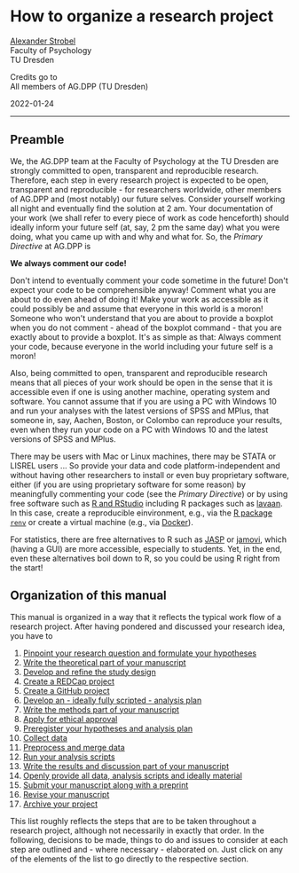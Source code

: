 # How to organize a research project

[Alexander Strobel](mailto:alexander.strobel@tu-dresden.de)<br>
Faculty of Psychology<br>
TU Dresden

Credits go to<br>
All members of AG.DPP (TU Dresden)

2022-01-24

---

## Preamble

We, the AG.DPP team at the Faculty of Psychology at the TU Dresden are strongly committed to open, transparent and reproducible research. Therefore, each step in every research project is expected to be open, transparent and reproducible - for researchers worldwide, other members of AG.DPP and (most notably) our future selves. Consider yourself working all night and eventually find the solution at 2 am. Your documentation of your work (we shall refer to every piece of work as code henceforth) should ideally inform your future self (at, say, 2 pm the same day) what you were doing, what you came up with and why and what for. So, the *Primary Directive* at AG.DPP is

**We always comment our code!**

Don't intend to eventually comment your code sometime in the future! Don't expect your code to be comprehensible anyway! Comment what you are about to do even ahead of doing it! Make your work as accessible as it could possibly be and assume that everyone in this world is a moron! Someone who won't understand that you are about to provide a boxplot when you do not comment - ahead of the boxplot command - that you are exactly about to provide a boxplot. It's as simple as that: Always comment your code, because everyone in the world including your future self is a moron!

Also, being committed to open, transparent and reproducible research means that all pieces of your work should be open in the sense that it is accessible even if one is using another machine, operating system and software. You cannot assume that if you are using a PC with Windows 10 and run your analyses with the latest versions of SPSS and MPlus, that someone in, say, Aachen, Boston, or Colombo can reproduce your results, even when they run your code on a PC with Windows 10 and the latest versions of SPSS and MPlus.

There may be users with Mac or Linux machines, there may be STATA or LISREL users ... So provide your data and code platform-independent and without having other researchers to install or even buy proprietary software, either (if you are using proprietary software for some reason) by meaningfully commenting your code (see the *Primary Directive*) or by using free software such as [R and RStudio](https://github.com/alex-strobel/DPP-LabManual/wiki/R-and-RStudio) including R packages such as [lavaan](https://github.com/alex-strobel/DPP-LabManual/wiki/R-package-lavaan). In this case, create a reproducible einvironment, e.g., via the [R package `renv`](https://github.com/alex-strobel/DPP-LabManual/blob/main/Research/Administration/GitHub/GitHub-and-renv-short.md) or create a virtual machine (e.g., via [Docker](https://hub.docker.com/_/r-base)).

For statistics, there are free alternatives to R such as [JASP](https://jasp-stats.org) or [jamovi](https://www.jamovi.org), which (having a GUI) are more accessible, especially to students. Yet, in the end, even these alternatives boil down to R, so you could be using R right from the start!

## Organization of this manual

This manual is organized in a way that it reflects the typical work flow of a research project. After having pondered and discussed your research idea, you have to

1.  [Pinpoint your research question and formulate your hypotheses](01_Research_question.md)
2.  [Write the theoretical part of your manuscript](02_Theoretical_part.md)
3.  [Develop and refine the study design](03_Study_design.md)
4.  [Create a REDCap project](04_REDCap_project.md)
5.  [Create a GitHub project](05_GitHub_project.md)
6.  [Develop an - ideally fully scripted - analysis plan](06_Analysis_plan.md)
7.  [Write the methods part of your manuscript](07_Methods_part.md)
8.  [Apply for ethical approval](08_Ethical_approval.md)
9.  [Preregister your hypotheses and analysis plan](09_Preregistration.md)
10. [Collect data](10_Data_collection.md)
11. [Preprocess and merge data](11_Preprocessing.md)
12. [Run your analysis scripts](12_Data_analysis.md)
13. [Write the results and discussion part of your manuscript](13_Results_and_discussion.md)
14. [Openly provide all data, analysis scripts and ideally material](14_Open_data_and_code.md)
15. [Submit your manuscript along with a preprint](15_Manuscript_submission.md)
16. [Revise your manuscript](16_Manuscript_revision.md)
17. [Archive your project](17_Project_archiving.md)

This list roughly reflects the steps that are to be taken throughout a research project, although not necessarily in exactly that order. In the following, decisions to be made, things to do and issues to consider at each step are outlined and - where necessary - elaborated on. Just click on any of the elements of the list to go directly to the respective section.
